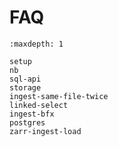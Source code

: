 # FAQ

```{toctree}
:maxdepth: 1

setup
nb
sql-api
storage
ingest-same-file-twice
linked-select
ingest-bfx
postgres
zarr-ingest-load
```
